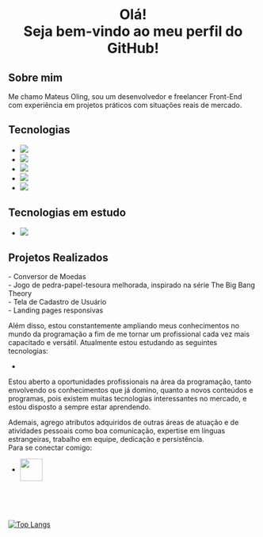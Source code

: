<h1 align=center>Olá!<br> Seja bem-vindo ao meu perfil do GitHub! </h1>

<h2>Sobre mim</h2>
<p>Me chamo Mateus Oling, sou um desenvolvedor e freelancer Front-End com experiência em projetos práticos com situações reais de mercado.</p>

<h2>Tecnologias</h2>

- <img src="https://img.shields.io/badge/HTML5-E34F26?style=for-the-badge&logo=html5&logoColor=white">
- <img src="https://img.shields.io/badge/CSS3-1572B6?style=for-the-badge&logo=css3&logoColor=white">
- <img src="https://img.shields.io/badge/JavaScript-F7DF1E?style=for-the-badge&logo=javascript&logoColor=black">
- <img src="https://img.shields.io/badge/React-20232A?style=for-the-badge&logo=react&logoColor=61DAFB">
- <img src="https://img.shields.io/badge/Node.js-43853D?style=for-the-badge&logo=node.js&logoColor=white">

<h2>Tecnologias em estudo</h2>

- <img src="https://img.shields.io/badge/HTML5-E34F26?style=for-the-badge&logo=html5&logoColor=white">

<h2>Projetos Realizados</h2>
- Conversor de Moedas <br>
- Jogo de pedra-papel-tesoura melhorada, inspirado na série The Big Bang Theory <br>
- Tela de Cadastro de Usuário <br>
- Landing pages responsivas

Além disso, estou constantemente ampliando meus conhecimentos no mundo da programação a fim de me tornar um profissional cada vez mais capacitado e versátil. Atualmente estou estudando as seguintes tecnologias:

-

Estou aberto a oportunidades profissionais na área da programação, tanto envolvendo os conhecimentos que já domino, quanto a novos conteúdos e programas, pois existem muitas tecnologias interessantes no mercado, e estou disposto a sempre estar aprendendo.

Ademais, agrego atributos adquiridos de outras áreas de atuação e de atividades pessoais como boa comunicação, expertise em línguas estrangeiras, trabalho em equipe, dedicação e persistência.
 <br>
Para se conectar comigo:
 <br>
 - <a href="https://www.linkedin.com/in/mateus-oling-12241a23b/"> <img align="center" width="45px" src="https://cdn.jsdelivr.net/npm/simple-icons@v3/icons/linkedin.svg">
</a>  

  <br>
  <br>
  <br>
  
[![Top Langs](https://github-readme-stats.vercel.app/api/top-langs/?username=Mateus-Oling&size_weight=0.5&count_weight=0.5)](https://github.com/anuraghazra/github-readme-stats)


   

<!--
**Mateus-Oling/Mateus-Oling** is a ✨ _special_ ✨ repository because its `README.md` (this file) appears on your GitHub profile.

Here are some ideas to get you started:

- 🔭 I’m currently working on ...
- 🌱 I’m currently learning ...
- 👯 I’m looking to collaborate on ...
- 🤔 I’m looking for help with ...
- 💬 Ask me about ...
- 📫 How to reach me: ...
- 😄 Pronouns: ...
- ⚡ Fun fact: ...
-->
